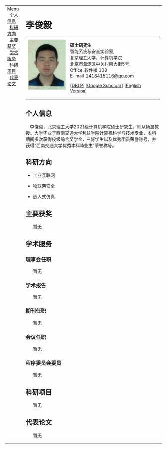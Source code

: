 <html xmlns="http://www.w3.org/1999/xhtml" xml:lang="en"><head><meta http-equiv="Content-Type" content="text/html; charset=UTF-8">
<meta name="generator" content="jemdoc, see http://jemdoc.jaboc.net/">

<link rel="stylesheet" href="./jemdoc.css" type="text/css">
<title>李俊毅</title>
</head>
<table summary="Table for page layout." id="tlayout">
<tbody><tr valign="top">
<td id="layout-menu">
<div class="menu-category">Menu</div>
<div class="menu-item">&nbsp;&nbsp;<a href="#bio">个人信息</a>&nbsp;&nbsp;&nbsp;&nbsp;</div>
<div class="menu-item">&nbsp;&nbsp;<a href="#interests">科研方向</a>&nbsp;&nbsp;&nbsp;&nbsp;</div>
<div class="menu-item">&nbsp;&nbsp;<a href="#awards">主要获奖</a>&nbsp;&nbsp;&nbsp;&nbsp;</div>
<div class="menu-item">&nbsp;&nbsp;<a href="#activities">学术服务</a>&nbsp;&nbsp;&nbsp;&nbsp;</div>
<div class="menu-item">&nbsp;&nbsp;<a href="#projects">科研项目</a>&nbsp;&nbsp;&nbsp;&nbsp;</div>
<div class="menu-item">&nbsp;&nbsp;<a href="#papers">代表论文</a>&nbsp;&nbsp;&nbsp;&nbsp;</div>
</td>
<td id="layout-content">
<div id="toptitle">
<h1>李俊毅</h1>
</div>
<table class="imgtable"><tbody><tr><td>
<a href=""><img src="./zhengjianzhao.jpg" alt="alt text" height="160px"></a>&nbsp;</td>
<td align="left"><p><b>硕士研究生</b><br>
智能系统与安全实验室,<br>
北京理工大学，计算机学院<br>
北京市海淀区中关村南大街5号<br>
Office: 软件楼 108<br> 
E-mail: <a href="mailto:meihui_zhang@bit.edu.cn">1418415116@qq.com</a></p>
<p>[<a href="https://dblp.org/pid/08/7259.html">DBLP</a>]	[<a href="https://scholar.google.com/citations?user=DuLgpaQAAAAJ&hl=en">Google Scholoar</a>]	[<a href="./index-en.html">English Version</a>]</p>
</td></tr></tbody></table>
<div id="bio">
<h2>个人信息</h2>
<p>　李俊毅，北京理工大学2021级计算机学院硕士研究生，师从杨晨教授。大学毕业于西南交通大学利兹学院计算机科学与技术专业，本科期间多次获得校级综合奖学金、三好学生以及优秀团员荣誉称号，并获得“西南交通大学优秀本科毕业生”荣誉称号。
</p>
</div>

<div id="interests">
<h2>科研方向</h2>
<ul>
<li><p>工业互联网</p>
</li>
<li><p>物联网安全</p>
</li>
<li><p>嵌入式仿真</p>
</li>
</ul>
</div>

<div id="awards">	
<h2>主要获奖</h2>
<ul>
暂无
</ul>
</div>

<div id="activities">
<h2>学术服务</h2>	

<h3>理事会任职</h3>
<ul>
暂无
</ul>

<h3>学术报告</h3>
<ul>
暂无
</ul>

<h3>期刊任职</h3>
<ul>
暂无
</ul>

<h3>会议任职</h3>
<ul>
暂无
</ul>

<h3>程序委员会委员</h3>
<ul>
暂无
</ul>

</div>

<div id="projects">
<h2>科研项目</h2>
<ul>
暂无
</ul>
</div>	


<div id="papers">
<h2>代表论文</h2>

<ol>
暂无
</ol>

